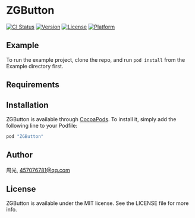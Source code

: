 # ZGButton

[![CI Status](http://img.shields.io/travis/周光/ZGButton.svg?style=flat)](https://travis-ci.org/周光/ZGButton)
[![Version](https://img.shields.io/cocoapods/v/ZGButton.svg?style=flat)](http://cocoapods.org/pods/ZGButton)
[![License](https://img.shields.io/cocoapods/l/ZGButton.svg?style=flat)](http://cocoapods.org/pods/ZGButton)
[![Platform](https://img.shields.io/cocoapods/p/ZGButton.svg?style=flat)](http://cocoapods.org/pods/ZGButton)

## Example

To run the example project, clone the repo, and run `pod install` from the Example directory first.

## Requirements

## Installation

ZGButton is available through [CocoaPods](http://cocoapods.org). To install
it, simply add the following line to your Podfile:

```ruby
pod "ZGButton"
```

## Author

周光, 457076781@qq.com

## License

ZGButton is available under the MIT license. See the LICENSE file for more info.
